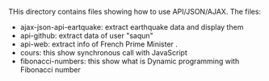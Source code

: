 THis directory contains files showing how to use API/JSON/AJAX.
The files:
- ajax-json-api-eartquake: extract earthquake data and display them 
- api-github: extract data of user "saqun"
- api-web: extract info of French Prime Minister .
- cours: this show synchronous call with JavaScript
- fibonacci-numbers: this show what is Dynamic programming with Fibonacci number
